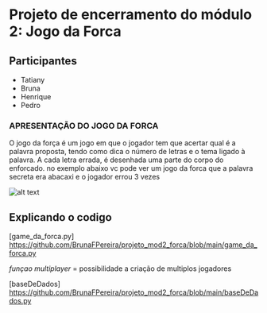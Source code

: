 # Projeto de encerramento do módulo 2: Jogo da Forca 


## Participantes
-  Tatiany  
- Bruna 
- Henrique 
- Pedro


### APRESENTAÇÃO DO JOGO DA FORCA 
O jogo da força é um jogo em que o jogador tem que acertar qual é a palavra proposta, tendo como dica o número de letras e o tema ligado à palavra. A cada letra errada, é desenhada uma parte do corpo do enforcado.
no exemplo abaixo vc pode ver um jogo da forca que a palavra secreta era abacaxi e o jogador errou 3 vezes 

![alt text](https://t2.uc.ltmcdn.com/pt/images/7/3/3/palavras_para_forca_29337_600.jpg)




## Explicando o codigo

[game_da_forca.py] <https://github.com/BrunaFPereira/projeto_mod2_forca/blob/main/game_da_forca.py>


*funçao multiplayer* = possibilidade a criação de multiplos jogadores 

[baseDeDados] <https://github.com/BrunaFPereira/projeto_mod2_forca/blob/main/baseDeDados.py>





